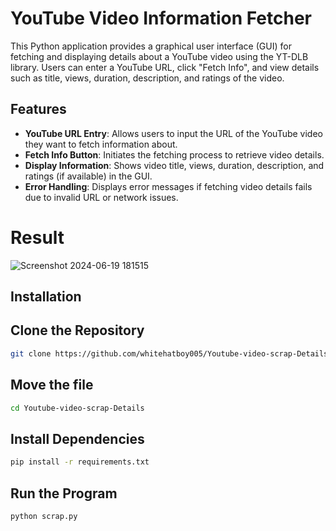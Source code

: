 # YouTube Video Information Fetcher
This Python application provides a graphical user interface (GUI) for fetching and displaying details about a YouTube video using the YT-DLB library. Users can enter a YouTube URL, click "Fetch Info", and view details such as title, views, duration, description, and ratings of the video.

## Features
- **YouTube URL Entry**: Allows users to input the URL of the YouTube video they want to fetch information about.
- **Fetch Info Button**: Initiates the fetching process to retrieve video details.
- **Display Information**: Shows video title, views, duration, description, and ratings (if available) in the GUI.
- **Error Handling**: Displays error messages if fetching video details fails due to invalid URL or network issues.
#
# Result
![Screenshot 2024-06-19 181515](https://github.com/whitehatboy005/Youtube-video-scrap-Details/assets/147156726/589c0560-de94-484d-9ad4-3098de98da94)

## Installation

## Clone the Repository
```bash
git clone https://github.com/whitehatboy005/Youtube-video-scrap-Details.git
```
## Move the file
```bash
cd Youtube-video-scrap-Details
```
## Install Dependencies
```bash
pip install -r requirements.txt
```
## Run the Program
```bash
python scrap.py
```
